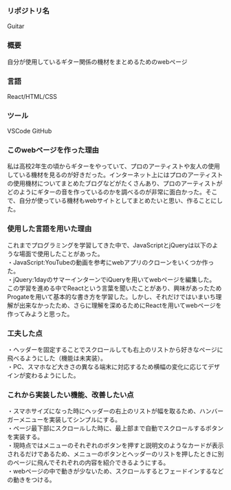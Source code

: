 ### リポジトリ名
Guitar  

### 概要
自分が使用しているギター関係の機材をまとめるためのwebページ

### 言語  
React/HTML/CSS

### ツール  
VSCode
GitHub

### このwebページを作った理由  
私は高校2年生の頃からギターをやっていて、プロのアーティストや友人の使用している機材を見るのが好きだった。インターネット上にはプロのアーティストの使用機材についてまとめたブログなどがたくさんあり、プロのアーティストがどのようにギターの音を作っているのかを調べるのが非常に面白かった。そこで、自分が使っている機材もwebサイトとしてまとめたいと思い、作ることにした。

### 使用した言語を用いた理由  
これまでプログラミングを学習してきた中で、JavaScriptとjQueryは以下のような場面で使用したことがあった。  
・JavaScript:YouTubeの動画を参考にwebアプリのクローンをいくつか作った。  
・jQuery:1dayのサマーインターンでiQueryを用いてwebページを編集した。  
この学習を進める中でReactという言葉を聞いたことがあり、興味があったためProgateを用いて基本的な書き方を学習した。しかし、それだけではいまいち理解が出来なかったため、さらに理解を深めるためにReactを用いてwebページを作ってみようと思った。

### 工夫した点  
・ヘッダーを固定することでスクロールしても右上のリストから好きなページに飛べるようにした（機能は未実装）。  
・PC、スマホなど大きさの異なる端末に対応するため横幅の変化に応じてデザインが変わるようにした。  

### これから実装したい機能、改善したい点  
・スマホサイズになった時にヘッダーの右上のリストが幅を取るため、ハンバーガーメニューを実装してシンプルにする。  
・ページ最下部にスクロールした時に、最上部まで自動でスクロールするボタンを実装する。  
・現時点ではメニューのそれぞれのボタンを押すと説明文のようなカードが表示されるだけであるため、メニューのボタンとヘッダーのリストを押したときに別のページに飛んでそれぞれの内容を紹介できるようにする。  
・webページの中で動きが少ないため、スクロールするとフェードインするなどの動きをつける。  
